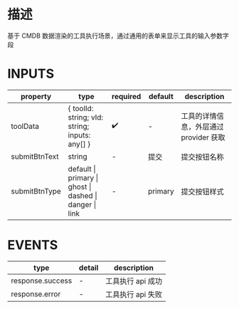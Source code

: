 [//]: # "business-bricks/tool-and-flow/tool-execution-form-template.ts"

# 描述

基于 CMDB 数据渲染的工具执行场景，通过通用的表单来显示工具的输入参数字段

# INPUTS

| property      | type                                                                        | required | default | description                            |
| ------------- | --------------------------------------------------------------------------- | -------- | ------- | -------------------------------------- |
| toolData      | { toolId: string; vId: string; inputs: any[] }                              | ✔️       | -       | 工具的详情信息，外层通过 provider 获取 |
| submitBtnText | string                                                                      | -️       | 提交    | 提交按钮名称                           |
| submitBtnType | default &#124; primary &#124; ghost &#124; dashed &#124; danger &#124; link | -️       | primary | 提交按钮样式                           |

# EVENTS

| type             | detail | description       |
| ---------------- | ------ | ----------------- |
| response.success | -      | 工具执行 api 成功 |
| response.error   | -      | 工具执行 api 失败 |
